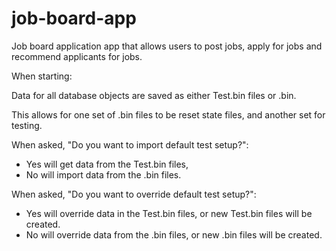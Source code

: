 # job-board-app

Job board application app that allows users to post jobs, apply for jobs and recommend applicants for jobs.

When starting: 

Data for all database objects are saved as either Test<ObjectTypes>.bin files or <ObjectTypes>.bin.

This allows for one set of .bin files to be reset state files, and another set for testing.

When asked, "Do you want to import default test setup?":
- Yes will get data from the Test<ObjectTypes>.bin files,
- No will import data from the <ObjectTypes>.bin files.

When asked, "Do you want to override default test setup?":
- Yes will override data in the Test<ObjectTypes>.bin files, or new Test<ObjectTypes>.bin files will be created.
- No will override data from the <ObjecTypes>.bin files, or new <ObjectTypes>.bin files will be created.

